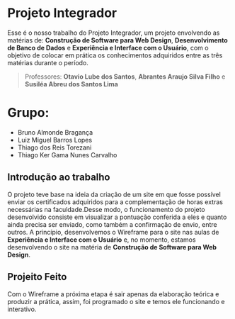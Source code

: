 # Projeto Integrador

Esse é o nosso trabalho do Projeto Integrador, um projeto envolvendo as matérias de: **Construção de Software para Web Design**, **Desenvolvimento de Banco de Dados** e **Experiência e Interface com o Usuário**, com o objetivo de colocar em prática os conhecimentos adquiridos entre as três matérias durante o período.
>Professores: **Otavio Lube dos Santos**, **Abrantes Araujo Silva Filho** e **Susiléa Abreu dos Santos Lima**


# Grupo:

* Bruno Almonde Bragança
* Luiz Miguel Barros Lopes
* Thiago dos Reis Torezani
* Thiago Ker Gama Nunes Carvalho

## Introdução ao trabalho
O projeto teve base na ideia da criação de um site em que fosse possível enviar os certificados adquiridos para a complementação de horas extras necessárias na faculdade.Desse modo, o funcionamento do projeto desenvolvido consiste em visualizar a pontuação conferida a eles e quanto ainda precisa ser enviado, como também a confirmação de envio, entre outros. A princípio, desenvolvemos o Wireframe para o site nas aulas de **Experiência e Interface com o Usuário** e, no momento, estamos desenvolvendo o site na matéria de **Construção de Software para Web Design**. 

## Projeito Feito
Com o Wireframe a próxima etapa é sair apenas da elaboração teórica e produzir a prática, assim, foi programado o site e temos ele funcionando e interativo.
